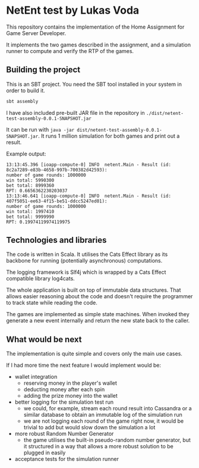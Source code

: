 # NetEnt test by Lukas Voda

This repository contains the implementation of the
Home Assignment for Game Server Developer.

It implements the two games described in the assignment, and a simulation runner
to compute and verify the RTP of the games.

## Building the project

This is an SBT project. You need the SBT tool installed in your system
in order to build it.

```bash
sbt assembly
```

I have also included pre-built JAR file in the repository in
`./dist/netent-test-assembly-0.0.1-SNAPSHOT.jar`

It can be run with `java -jar dist/netent-test-assembly-0.0.1-SNAPSHOT.jar`. It runs
1 million simulation for both games and print out a result.

Example output:

```
13:13:45.396 [ioapp-compute-0] INFO  netent.Main - Result (id: 8c2a7289-e83b-4658-997b-700382d42593):
number of game rounds: 1000000
win total: 5990300
bet total: 8999360
RPT: 0.6656362230203037
13:13:46.641 [ioapp-compute-0] INFO  netent.Main - Result (id: 407f5051-ee63-4f15-be51-ddcc5247ed01):
number of game rounds: 1000000
win total: 1997410
bet total: 9999990
RPT: 0.19974119974119975
```

## Technologies and libraries

The code is written in Scala. It utilises the Cats Effect library as its
backbone for running (potentially asynchronous) computations.

The logging framework is Slf4j which is wrapped by a Cats Effect compatible
library log4cats.

The whole application is built on top of immutable data structures. That allows easier
reasoning about the code and doesn't require the programmer to track state while reading
the code.

The games are implemented as simple state machines. When invoked they generate
a new event internally and return the new state back to the caller.

## What would be next

The implementation is quite simple and covers only the main use cases.

If I had more time the next feature I would implement would be:

- wallet integration
    - reserving money in the player's wallet
    - deducting money after each spin
    - adding the prize money into the wallet
- better logging for the simulation test run
    - we could, for example, stream each round result into Cassandra or a similar database
      to obtain an immutable log of the simulation run
    - we are not logging each round of the game right now, it would
      be trivial to add but would slow down the simulation a lot
- more robust Random Number Generator
    - the game utilises the built-in pseudo-random number generator, but it
      structured in a way that allows a more robust solution to be plugged in easily
- acceptance tests for the simulation runner
